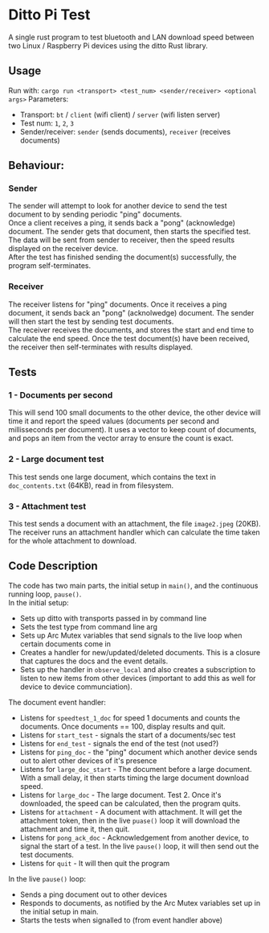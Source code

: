 # Ditto Pi Test
A single rust program to test bluetooth and LAN download speed between two Linux / Raspberry Pi devices using the ditto Rust library.

## Usage
Run with:
`cargo run <transport> <test_num> <sender/receiver> <optional args>`
Parameters:  
* Transport: `bt` / `client` (wifi client) / `server` (wifi listen server)
* Test num: `1`, `2`, `3`
* Sender/receiver: `sender` (sends documents), `receiver` (receives documents)  

## Behaviour:
### Sender
The sender will attempt to look for another device to send the test document to by sending periodic "ping" documents.  
Once a client receives a ping, it sends back a "pong" (acknowledge) document. The sender gets that document, then starts the specified test.  
The data will be sent from sender to receiver, then the speed results displayed on the receiver device.  
After the test has finished sending the document(s) successfully, the program self-terminates.

### Receiver
The receiver listens for "ping" documents. Once it receives a ping document, it sends back an "pong" (acknolwedge) document. The sender will then start the test by sending test documents.  
The receiver receives the documents, and stores the start and end time to calculate the end speed.
Once the test document(s) have been received, the receiver then self-terminates with results displayed.


## Tests
### 1 - Documents per second
This will send 100 small documents to the other device, the other device will time it and report the speed values (documents per second and millisseconds per document).
It uses a vector to keep count of documents, and pops an item from the vector array to ensure the count is exact.
### 2 - Large document test
This test sends one large document, which contains the text in `doc_contents.txt` (64KB), read in from filesystem. 
### 3 - Attachment test
This test sends a document with an attachment, the file `image2.jpeg` (20KB). The receiver runs an attachment handler which can calculate the time taken for the whole attachment to download.  

## Code Description
The code has two main parts, the initial setup in `main()`, and the continuous running loop, `pause()`.  
In the initial setup:
* Sets up ditto with transports passed in by command line
* Sets the test type from command line arg
* Sets up Arc Mutex variables that send signals to the live loop when certain documents come in
* Creates a handler for new/updated/deleted documents. This is a closure that captures the docs and the event details.
* Sets up the handler in `observe_local` and also creates a subscription to listen to new items from other devices (important to add this as well for device to device communciation).

The document event handler:
* Listens for `speedtest_1_doc` for speed 1 documents and counts the documents. Once documents == 100, display results and quit.
* Listens for `start_test` - signals the start of a documents/sec test
* Listens for `end_test` - signals the end of the test (not used?)
* Listens for `ping_doc` - the "ping" document which another device sends out to alert other devices of it's presence
* Listens for `large_doc_start` - The document before a large document. With a small delay, it then starts timing the large document download speed.
* Listens for `large_doc` - The large document. Test 2. Once it's downloaded, the speed can be calculated, then the program quits.
* Listens for `attachment` - A document with attachment. It will get the attachment token, then in the live `puase()` loop it will download the attachment and time it, then quit.
* Listens for `pong_ack_doc` - Acknowledgement from another device, to signal the start of a test. In the live `pause()` loop, it will then send out the test documents.
* Listens for `quit` - It will then quit the program

In the live `pause()` loop:  
* Sends a ping document out to other devices
* Responds to documents, as notified by the Arc Mutex variables set up in the initial setup in main.
* Starts the tests when signalled to (from event handler above)